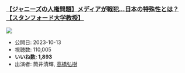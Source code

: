 ### [【ジャニーズの人権問題】メディアが戦犯…日本の特殊性とは？【スタンフォード大学教授】](https://www.youtube.com/watch?v=yP2uTk3kdec)
[![](https://img.youtube.com/vi/yP2uTk3kdec/sddefault.jpg)](https://www.youtube.com/watch?v=yP2uTk3kdec)
-   公開日: 2023-10-13
-   視聴数: 110,005
-   **いいね数: 1,893**
-   出演者: 筒井清輝, [高橋弘樹](/rehacq_fan/people/高橋弘樹 "wikilink")
